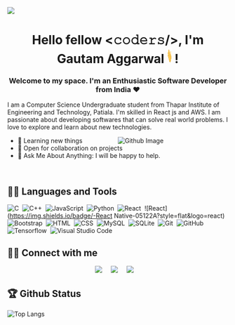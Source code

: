 ![](https://raw.githubusercontent.com/halfrost/halfrost/master/icons/header_.png)

<h1 align="center"> Hello fellow  &lt;𝚌𝚘𝚍𝚎𝚛𝚜/&gt;, I'm Gautam Aggarwal <img src="https://raw.githubusercontent.com/ABSphreak/ABSphreak/master/gifs/Hi.gif" width="10px" height="35px"> ! </h1>

<h3 align="center">Welcome to my space. I'm an Enthusiastic Software Developer from India ❤</h3>
  
I am a Computer Science Undergraduate student from Thapar Institute of Engineering and Technology, Patiala. I'm skilled in React js and AWS. I am passionate about developing softwares that can solve real world problems.  I love to explore and learn about new technologies.




<img width="50%" align="right" alt="Github Image" src="https://raw.githubusercontent.com/onimur/.github/master/.resources/git-header.svg" />

- 🌱 Learning new things
- 👯 Open for collaboration on projects
- 💬 Ask Me About Anything: I will be happy to help.
<br />

## 👨‍💻 Languages and Tools
![C](https://img.shields.io/badge/-C-05122A?style=flat&logo=C&logoColor=A8B9CC)&nbsp;
![C++](https://img.shields.io/badge/-C++-05122A?style=flat&logo=C%2B%2B&logoColor=00599C)&nbsp;
![JavaScript](https://img.shields.io/badge/-JavaScript-05122A?style=flat&logo=javascript)&nbsp;
![Python](https://img.shields.io/badge/-Python-05122A?style=flat&logo=python)&nbsp;
![React](https://img.shields.io/badge/-React-05122A?style=flat&logo=react)&nbsp;
![React](https://img.shields.io/badge/-React Native-05122A?style=flat&logo=react)&nbsp;
![Bootstrap](https://img.shields.io/badge/-Bootstrap-05122A?style=flat&logo=bootstrap&logoColor=563D7C)&nbsp;
![HTML](https://img.shields.io/badge/-HTML-05122A?style=flat&logo=HTML5)&nbsp;
![CSS](https://img.shields.io/badge/-CSS-05122A?style=flat&logo=CSS3&logoColor=1572B6)&nbsp;
![MySQL](https://img.shields.io/badge/-MySQL-05122A?style=flat&logo=mysql)&nbsp;
![SQLite](https://img.shields.io/badge/-SQLite-05122A?style=flat&logo=sqlite)&nbsp;
![Git](https://img.shields.io/badge/-Git-05122A?style=flat&logo=git)&nbsp;
![GitHub](https://img.shields.io/badge/-GitHub-05122A?style=flat&logo=github)&nbsp;
![Tensorflow](https://img.shields.io/badge/-Tensorflow-05122A?style=flat&logo=tensorflow)&nbsp;
![Visual Studio Code](https://img.shields.io/badge/-Visual%20Studio%20Code-05122A?style=flat&logo=visual-studio-code&logoColor=007ACC)&nbsp;



## 🤝🏻 Connect with me
<p align="center">
  <a href="mailto:gaggarwal2810@gmail.com"><img src="https://img.shields.io/badge/-gaggarwal2810-D14836?style=flat&logo=Gmail&logoColor=white"/></a> &nbsp;&nbsp;&nbsp;
  <a href="https://www.linkedin.com/in/gaggarwal2810/"><img src="https://img.shields.io/badge/-Gautam%20Aggarwal-0077B5?style=flat&logo=LinkedIn&logoColor=white"/></a> &nbsp;&nbsp;&nbsp;
  <a href="https://github.com/gautamaggarwal2810"><img src="https://img.shields.io/badge/-gautamaggarwal2810-D14836?style=flat&logo=GitHub&logoColor=black"/></a> &nbsp;&nbsp;&nbsp;
</p>


## 🏆 Github Status


![Top Langs](https://github-readme-stats-eight-theta.vercel.app/api/top-langs/?username=gautamaggarwal2810&layout=compact&langs_count=8&theme=algolia&langs_count=25&card_width=450)



<br/>
